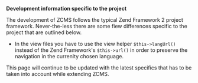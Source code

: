 **Development information specific to the project**

The development of ZCMS follows the typical Zend Framework 2 project framework. Never-the-less there are some fiew differences specific to the project that are outlined below.

- In the view files you have to use the view helper `$this->langUrl()` instead of the Zend Framework's `$this->url()` in order to preserve the navigation in the currenlty chosen language.  
  
This page will continue to be updated with the latest specifics that has to be taken into account while extending ZCMS.